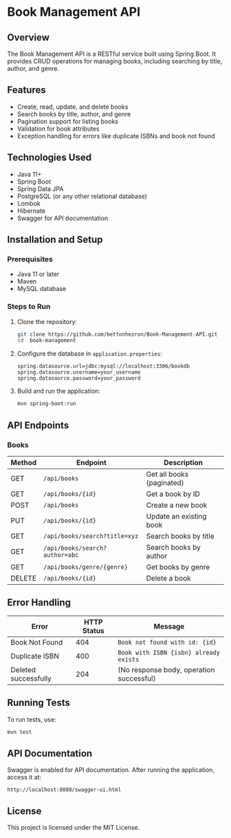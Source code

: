 # Book Management API

## Overview
The Book Management API is a RESTful service built using Spring Boot. It provides CRUD operations for managing books, including searching by title, author, and genre.

## Features
- Create, read, update, and delete books
- Search books by title, author, and genre
- Pagination support for listing books
- Validation for book attributes
- Exception handling for errors like duplicate ISBNs and book not found

## Technologies Used
- Java 11+
- Spring Boot
- Spring Data JPA
- PostgreSQL (or any other relational database)
- Lombok
- Hibernate
- Swagger for API documentation

## Installation and Setup
### Prerequisites
- Java 11 or later
- Maven
- MySQL database

### Steps to Run
1. Clone the repository:
   ```sh
   git clone https://github.com/bettonhezron/Book-Management-API.git
   cd  book-management
   ```
2. Configure the database in `application.properties`:
   ```properties
   spring.datasource.url=jdbc:mysql://localhost:3306/bookdb
   spring.datasource.username=your_username
   spring.datasource.password=your_password
   ```
3. Build and run the application:
   ```sh
   mvn spring-boot:run
   ```

## API Endpoints
### Books
| Method | Endpoint                       | Description               |
|--------|--------------------------------|---------------------------|
| GET    | `/api/books`                   | Get all books (paginated) |
| GET    | `/api/books/{id}`              | Get a book by ID          |
| POST   | `/api/books`                   | Create a new book         |
| PUT    | `/api/books/{id}`              | Update an existing book   |
| GET    | `/api/books/search?title=xyz`  | Search books by title     |
| GET    | `/api/books/search?author=abc` | Search books by author    |
| GET    | `/api/books/genre/{genre}`     | Get books by genre        |
| DELETE | `/api/books/{id}`              | Delete a book             |


## Error Handling
| Error                | HTTP Status | Message |
|----------------------|------------|---------|
| Book Not Found       | 404 | `Book not found with id: {id}` |
| Duplicate ISBN       | 400 | `Book with ISBN {isbn} already exists` |
| Deleted successfully | 204 | (No response body, operation successful) |

## Running Tests
To run tests, use:
```sh
mvn test
```

## API Documentation
Swagger is enabled for API documentation. After running the application, access it at:
```
http://localhost:8080/swagger-ui.html
```

## License
This project is licensed under the MIT License.

